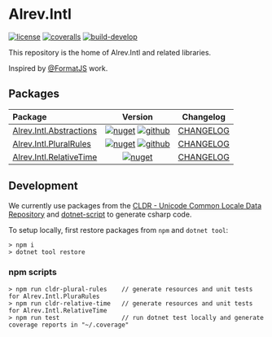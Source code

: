# Alrev.Intl

[![license](https://img.shields.io/github/license/pointnet/alrev-intl)](LICENSE)
[![coveralls](https://coveralls.io/repos/github/pointnet/alrev-intl/badge.svg?branch=develop)](https://coveralls.io/github/pointnet/alrev-intl?branch=develop)
[![build-develop](https://github.com/pointnet/alrev-intl/actions/workflows/build-develop.yml/badge.svg)](https://github.com/pointnet/alrev-intl/actions/workflows/build-develop.yml)

This repository is the home of Alrev.Intl and related libraries. 

Inspired by [@FormatJS](https://github.com/formatjs/formatjs) work.

## Packages

| Package | Version | Changelog |
| :--- | :---: | :---: |
| [Alrev.Intl.Abstractions](packages/Alrev.Intl.Abstractions/) | [![nuget](https://img.shields.io/nuget/v/Alrev.Intl.Abstractions)](https://www.nuget.org/packages/Alrev.Intl.Abstractions/) [![github](https://img.shields.io/endpoint?url=https://gist.githubusercontent.com/pointnet/3151ce8c36600206670a562dab4c3bf7/raw/Alrev.Intl.Abstractions.json)](https://github.com/pointnet/alrev-intl/packages/721940) | [CHANGELOG](packages/Alrev.Intl.Abstractions/CHANGELOG.md) |
| [Alrev.Intl.PluralRules](packages/Alrev.Intl.PluralRules) | [![nuget](https://img.shields.io/nuget/v/Alrev.Intl.PluralRules)](https://www.nuget.org/packages/Alrev.Intl.PluralRules/) [![github](https://img.shields.io/endpoint?url=https://gist.githubusercontent.com/pointnet/3151ce8c36600206670a562dab4c3bf7/raw/Alrev.Intl.PLuralRules.json)](https://github.com/pointnet/alrev-intl/packages/723692) | [CHANGELOG](packages/Alrev.Intl.PluralRules/CHANGELOG.md) |
| [Alrev.Intl.RelativeTime](packages/Alrev.Intl.RelativeTime) | [![nuget](https://img.shields.io/nuget/v/Alrev.Intl.RelativeTime)](https://www.nuget.org/packages/Alrev.Intl.RelativeTime/) | [CHANGELOG](packages/Alrev.Intl.RelativeTime/CHANGELOG.md) |

## Development

We currently use packages from the [
CLDR - Unicode Common Locale Data Repository](https://github.com/unicode-org/cldr-json) and [dotnet-script](https://github.com/filipw/dotnet-script) to generate csharp  code.

To setup locally, first restore packages from `npm` and `dotnet tool`:
```
> npm i
> dotnet tool restore
```

### npm scripts
```
> npm run cldr-plural-rules    // generate resources and unit tests for Alrev.Intl.PluraRules
> npm run cldr-relative-time   // generate resources and unit tests for Alrev.Intl.RelativeTime
> npm run test                 // run dotnet test locally and generate coverage reports in "~/.coverage"
```
